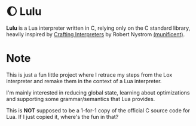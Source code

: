 # :moon: Lulu

**Lulu** is a Lua interpreter written in C, relying only on the C standard library,
heavily inspired by [Crafting Interpreters](https://craftinginterpreters.com/) by
Robert Nystrom [(munificent)](https://github.com/munificent/craftinginterpreters).

# Note

This is just a fun little project where I retrace my steps from the Lox interpreter
and remake them in the context of a Lua interpreter.

I'm mainly interested in reducing global state, learning about optimizations and
supporting some grammar/semantics that Lua provides.

This is **NOT** supposed to be a 1-for-1 copy of the official C source code for Lua.
If I just copied it, where's the fun in that?
